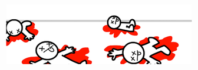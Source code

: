 ![Hi babe. Yes, I am real man. You wanna go skateboards?](https://raw.githubusercontent.com/Brugman/Brugman/master/assets/asdfmovie8.png)
